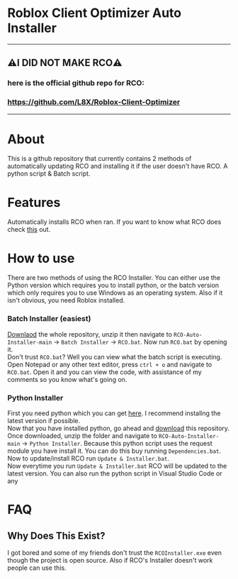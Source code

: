 # Roblox Client Optimizer Auto Installer
----------------------------------------------------
## ⚠️I DID NOT MAKE RCO⚠️
### here is the official github repo for RCO:
### https://github.com/L8X/Roblox-Client-Optimizer
----------------------------------------------------

# About
This is a github repository that currently contains 2 methods of automatically updating RCO and installing it if the user doesn't have RCO. A python script & Batch script. 

# Features
Automatically installs RCO when ran. If you want to know what RCO does check [this](https://github.com/L8X/Roblox-Client-Optimizer#features) out.

# How to use

There are two methods of using the RCO Installer. You can either use the Python version which requires you to install python, or the batch version which only requires you to use Windows as an operating system. Also if it isn't obvious, you need Roblox installed.

### Batch Installer (easiest)
[Downlaod](https://github.com/ShashTheEpic/RCO-Auto-Installer/archive/refs/tags/v1.1.0.zip) the whole repository, unzip it then navigate to `RCO-Auto-Installer-main` -> `Batch Installer` -> `RCO.bat`. Now run `RCO.bat` by opening it.
<br>
Don't trust `RCO.bat`? Well you can view what the batch script is executing. Open Notepad or any other text editor, press `ctrl + o` and navigate to `RCO.bat`. Open it and you can view the code, with assistance of my comments so you know what's going on.

### Python Installer
First you need python which you can get [here](https://apps.microsoft.com/store/detail/python-311/9NRWMJP3717K). I recommend installng the latest version if possible.
<br>
Now that you have installed python, go ahead and [download](https://github.com/ShashTheEpic/RCO-Auto-Installer/archive/refs/tags/v1.1.0.zip) this repository. Once downloaded, unzip the folder and navigate to `RCO-Auto-Installer-main` -> `Python Installer`. Because this python script uses the request module you have install it. You can do this buy running `Dependencies.bat`. Now to update/install RCO run `Update & Installer.bat`.
<br>
Now everytime you run `Update & Installer.bat` RCO will be updated to the latest version. You can also run the python script in Visual Studio Code or any 

# FAQ

## Why Does This Exist?
I got bored and some of my friends don't trust the `RCOInstaller.exe` even though the project is open source. Also if RCO's Installer doesn't work people can use this.
